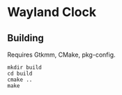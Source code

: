 # Wayland Clock

## Building

Requires Gtkmm, CMake, pkg-config.

```
mkdir build
cd build
cmake ..
make
```
